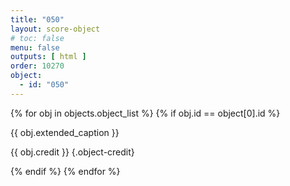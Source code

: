 ```yaml
---
title: "050"
layout: score-object
# toc: false
menu: false
outputs: [ html ]
order: 10270
object:
  - id: "050"
---
```


{% for obj in objects.object_list %}
{% if obj.id == object[0].id %}

{{ obj.extended_caption }}

{{ obj.credit }} {.object-credit}

{% endif %}
{% endfor %}
